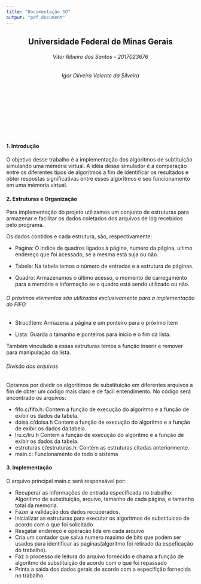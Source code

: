 ```yaml
---
title: "Documentação SO"
output: "pdf_document"
---
```


## <center> Universidade Federal de Minas Gerais </center>

###### <center> Vitor Ribeiro dos Santos - 2017023676
###### <center> Igor Oliveira Valente da Silveira 

<br><br><br><br><br><br><br>

#### 1. Introdução 

O objetivo desse trabalho é a implementação dos algoritmos de subtituição simulando uma memória virtual. A idéia desse simulador é a comparação entre os diferentes tipos de algoritmos a fim de identificar os resultados e obter respostas significativas entre esses algoritmos e seu funcionamento em uma mémoria virtual.

#### 2. Estruturas e Organização


Para implementação do projeto utilizamos um conjunto de estruturas para armazenar e facilitar os dados coletados dos arquivos de log recebidos pelo programa. 

Os dados contidos e cada estrutura, são, respectivamente:

* Pagina: O indice de quadros ligados à página, numero da página, ultimo endereço que foi acessado, se a mesma está suja ou não.

* Tabela: Na tabela temos o número de entradas e a estrutura de páginas.

* Quadro: Armazenamos o último acesso, o momento de carregamento para a memória e informação se o quadro está sendo utilizado ou não.

###### O próximos elementos são utilizados exclusivamente para a implementação do FIFO

* StructItem: Armazena a página e um ponteiro para o próximo item

* Lista: Guarda o tamanho e ponteiros para inicio e o fim da lista.


Também vinculado a essas estruturas temos a função inserir e remover para manipulação da lista.

###### Divisão dos arquivos

Optamos por dividir os algoritimos de substituição em diferentes arquivos a fim de obter um código
mais claro e de fácil entendimento. No código será encontrado os arquivos:

* fifo.c/fifo.h: Contem a função de execução do algoritmo e a função de exibir os dados da tabela.
* doisa.c/doisa.h Contem a função de execução do algoritmo e a função de exibir os dados da tabela.
* lru.c/lru.h Contem a função de execução do algoritmo e a função de exibir os dados da tabela.
* estruturas.c/estruturas.h: Contém as estruturas citadas anteriormente.
* main.c: Funcionamento de todo o sistema

#### 3. Implementação

O arquivo principal main.c será responsável por:

* Recuperar as informações de entrada especificada no trabalho: Algoritimo de substituição, arquivo, tamanho de cada página, e tamanho total da memoria.
* Fazer a validação dos dados recuperados.
* Inicializar as estruturas para executar os algoritmos de substituicao de acordo com o que foi solicitado
* Resgatar endereço e operação lida em cada arquivo
* Cria um contador que salva numero maximo de bits que podem ser usados para identificar as paginas(algoritmo foi retirado da espeficação do trabalho).
* Faz o processo de leitura do arquivo fornecido e chama a função de algoritmo de substituição de acordo com o que foi repassado
* Printa a saida dos dados gerais de acordo com a especifição fornecida no trabalho.


